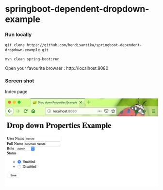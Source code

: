 # springboot-dependent-dropdown-example

### Run locally
```
git clone https://github.com/hendisantika/springboot-dependent-dropdown-example.git 
```

```
mvn clean spring-boot:run
```

Open your favourite browser : http://localhost:8080

### Screen shot

Index page

![Index Page](img/index.png "Index Page")